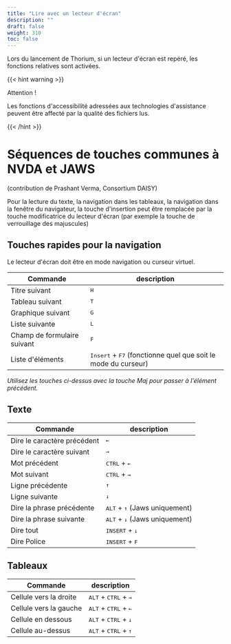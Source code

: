 ```yaml
---
title: "Lire avec un lecteur d'écran"
description: ""
draft: false
weight: 310
toc: false
---
```


Lors du lancement de Thorium, si un lecteur d'écran est repéré, les fonctions 
relatives sont activées.

{{< hint warning >}}

Attention !

Les fonctions d'accessibilité adressées aux technologies d'assistance 
peuvent être affecté par la qualité des fichiers lus. 

{{< /hint >}}

# Séquences de touches communes à NVDA et JAWS

(contribution de Prashant Verma, Consortium DAISY)

Pour la lecture du texte, la navigation dans les tableaux, la navigation dans 
la fenêtre du navigateur, la touche d'insertion peut être remplacée par la 
touche modificatrice du lecteur d'écran (par exemple la touche de verrouillage 
des majuscules)

## Touches rapides pour la navigation 

Le lecteur d'écran doit être en mode navigation ou curseur virtuel.

|Commande |description|
|---|---|
|Titre suivant |<kbd>H</kbd>|
|Tableau suivant |<kbd>T</kbd>|
|Graphique suivant |<kbd>G</kbd>|
|Liste suivante |<kbd>L</kbd>|
|Champ de formulaire suivant |<kbd>F</kbd>|
|Liste d'éléments |<kbd>Insert</kbd> + <kbd>F7</kbd> (fonctionne quel que soit le mode du curseur)|

*Utilisez les touches ci-dessus avec la touche Maj pour passer à l'élément précédent.*

## Texte

|Commande |description|
|---|---|
|Dire le caractère précédent |<kbd>&larr;</kbd>|
|Dire le caractère suivant |<kbd>&rarr;</kbd>|
|Mot précédent |<kbd>CTRL</kbd> + <kbd>&larr;</kbd>|
|Mot suivant |<kbd>CTRL</kbd> + <kbd>&rarr;</kbd>|
|Ligne précédente |<kbd>&uarr;</kbd>|
|Ligne suivante |<kbd>&darr;</kbd>|
|Dire la phrase précédente |<kbd>ALT</kbd> + <kbd>&uarr;</kbd> (Jaws uniquement)|
|Dire la phrase suivante |<kbd>ALT</kbd> + <kbd>&darr;</kbd> (Jaws uniquement)|
|Dire tout |<kbd>INSERT</kbd> + <kbd>&darr;</kbd>|
|Dire Police |<kbd>INSERT</kbd> + <kbd>F</kbd>|

## Tableaux

|Commande |description|
|---|---|
|Cellule vers la droite |<kbd>ALT</kbd> + <kbd>CTRL</kbd> + <kbd>&rarr;</kbd>|
|Cellule vers la gauche |<kbd>ALT</kbd> + <kbd>CTRL</kbd> + <kbd>&larr;</kbd>|
|Cellule en dessous |<kbd>ALT</kbd> + <kbd>CTRL</kbd> + <kbd>&darr;</kbd>|
|Cellule au-dessus |<kbd>ALT</kbd> + <kbd>CTRL</kbd> + <kbd>&uarr;</kbd>|
